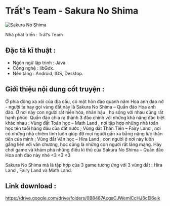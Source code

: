 # Trất's Team - Sakura No Shima

![Sakura No Shima](https://i.imgur.com/10t9fWZ.jpg)

Nhà phát triển : Trất’s Team 
## Đặc tả kĩ thuật :
 - Ngôn ngữ lập trình : Java 
 - Công nghệ : libGdx.
 - Nền tảng : Android, IOS, Desktop.

## Giới thiệu nội dung cốt truyện :
Ở phía đông xa xôi của địa cầu, có một hòn đảo quanh năm Hoa anh đào nở - người ta hay gọi vùng đất này là Sakura No Shima – Quần đảo Hoa anh đào. Ở nơi này con người rất hiền hòa, nhân hậu , họ sống với nhau cũng rất hạnh phúc.
Quần đảo chia ra thành 3 đảo chính với những khả năng đặc biệt khác nhau : Vùng đất Toán học – Math Land , nơi tập hơp những nhà toán học tên tuổi hàng đầu của đất nước ; Vùng đất Thần Tiền – Fairy Land , nơi có những nhà chiêm tinh luôn giúp đỡ mọi người gần xa bằng năng lực thần tiên của mình ; Vùng đất Văn học – Hira Land , con người ở nơi này luôn gắng liền với văn chương, học cũng là những con người rất lãng mạng.
Hãy chơi game và khám phá những điều kì thú của Sakura No Shima – Quần đảo Hoa anh đào này nhé <3 <3 <3

Sakura No Shima mà là tập hợp của 3 game tương ứng với 3 vùng đất : Hira Land , Fairy Land và Math Land.

## Link download :
https://drive.google.com/drive/folders/0B8487AcgsCJWemlCcHJ6cEl6elk
